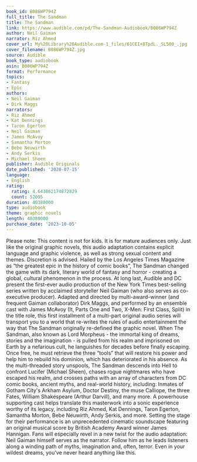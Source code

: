 ```yaml
---
book_id: B086WP794Z
full_title: The Sandman
title: The Sandman
link: https://www.audible.com/pd/The-Sandman-Audiobook/B086WP794Z
author: Neil Gaiman
narrator: Riz Ahmed
cover_url: My%20Library%20Audible.com-1_files/61CEI+8TpdL._SL500_.jpg
cover_filename: B086WP794Z.jpg
source: Audible
book_type: audiobook
asin: B086WP794Z
format: Performance
topics:
- Fantasy
- Epic
authors:
- Neil Gaiman
- Dirk Maggs
narrators:
- Riz Ahmed
- Kat Dennings
- Taron Egerton
- Neil Gaiman
- James McAvoy
- Samantha Morton
- Bebe Neuwirth
- Andy Serkis
- Michael Sheen
publisher: Audible Originals
date_published: '2020-07-15'
language:
- English
rating:
  rating: 4.643862174872829
  count: 52095
duration: 40380000
type: audiobook
theme: graphic novels
length: 40380000
purchase_date: '2023-10-05'
---
```

Please note: This content is not for kids. It is for mature audiences only. Just like the original graphic novels, this audio adaptation contains explicit language and graphic violence, as well as strong sexual content and themes. Discretion is advised.
Hailed by the Los Angeles Times Magazine as “the greatest epic in the history of comic books”, The Sandman changed the game with its dark, literary world of fantasy and horror - creating a global, cultural phenomenon in the process. At long last, Audible and DC present the first-ever audio production of the New York Times best-selling series written by acclaimed storyteller Neil Gaiman (who also serves as co-executive producer). Adapted and directed by multi-award-winner (and frequent Gaiman collaborator) Dirk Maggs, and performed by an ensemble cast with James McAvoy (It, Parts One and Two, X-Men: First Class, Split) in the title role, this first installment of a multi-part original audio series will transport you to a world that re-writes the rules of audio entertainment the way that The Sandman originally re-defined the graphic novel.
When The Sandman, also known as Lord Morpheus - the immortal king of dreams, stories and the imagination - is pulled from his realm and imprisoned on Earth by a nefarious cult, he languishes for decades before finally escaping. Once free, he must retrieve the three “tools” that will restore his power and help him to rebuild his dominion, which has deteriorated in his absence. As the multi-threaded story unspools, The Sandman descends into Hell to confront Lucifer (Michael Sheen), chases rogue nightmares who have escaped his realm, and crosses paths with an array of characters from DC comic books, ancient myths, and real-world history, including: Inmates of Gotham City's Arkham Asylum, Doctor Destiny, the muse Calliope, the three Fates, William Shakespeare (Arthur Darvill), and many more.
A powerhouse supporting cast helps translate this masterwork into a sonic experience worthy of its legacy, including Riz Ahmed, Kat Dennings, Taron Egerton, Samantha Morton, Bebe Neuwirth, Andy Serkis, and more. Setting the stage for their performance is an unprecedented cinematic soundscape featuring an original musical score by British Academy Award winner James Hannigan. Fans will especially revel in a new twist for the audio adaptation: Neil Gaiman himself serves as the narrator. Follow him as he leads listeners along a winding path of myths, imagination and, often, terror. Even in your wildest dreams, you’ve never heard anything like this.

